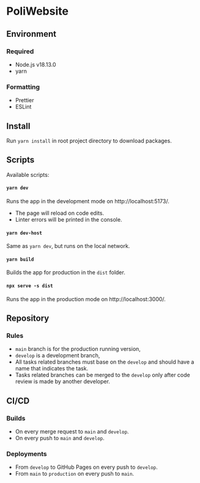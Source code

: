 # PoliWebsite

## Environment

### Required

- Node.js v18.13.0
- yarn

### Formatting

- Prettier
- ESLint

## Install

Run `yarn install` in root project directory to download packages.

## Scripts

Available scripts:

#### `yarn dev`

Runs the app in the development mode on http://localhost:5173/.

- The page will reload on code edits.
- Linter errors will be printed in the console.

#### `yarn dev-host`

Same as `yarn dev`, but runs on the local network.

#### `yarn build`

Builds the app for production in the `dist` folder.

#### `npx serve -s dist`

Runs the app in the production mode on http://localhost:3000/.

## Repository

### Rules

- `main` branch is for the production running version,
- `develop` is a development branch,
- All tasks related branches must base on the `develop` and should have a name that indicates the task.
- Tasks related branches can be merged to the `develop` only after code review is made by another developer.

## CI/CD

### Builds

- On every merge request to `main` and `develop`.
- On every push to `main` and `develop`.

### Deployments

- From `develop` to GitHub Pages on every push to `develop`.
- From `main` to `production` on every push to `main`.
